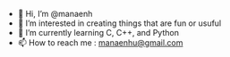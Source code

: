 - 👋 Hi, I’m @manaenh
- 👀 I’m interested in creating things that are fun or usuful
- 🌱 I’m currently learning C, C++, and Python
- 📫 How to reach me : manaenhu@gmail.com

<!---
manaenh/manaenh is a ✨ special ✨ repository because its `README.md` (this file) appears on your GitHub profile.
You can click the Preview link to take a look at your changes.
--->
